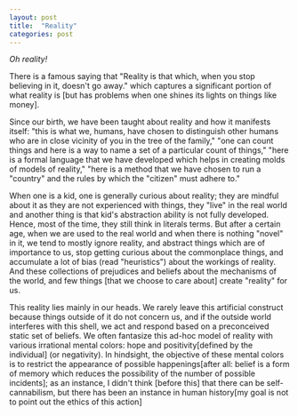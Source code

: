 ```yaml
---
layout: post
title:  "Reality"
categories: post
---
```

_Oh reality!_
<!--more-->

There is a famous saying that "Reality is that which, when you stop believing in it, doesn't go away." which captures a significant portion of what reality is [but has problems when one shines its lights on things like money].

Since our birth, we have been taught about reality and how it manifests itself: "this is what we, humans, have chosen to distinguish other humans who are in close vicinity of you in the tree of the family," "one can count things and here is a way to name a set of a particular count of things," "here is a formal language that we have developed which helps in creating molds of models of reality," "here is a method that we have chosen to run a "country" and the rules by which the "citizen" must adhere to."

When one is a kid, one is generally curious about reality; they are mindful about it as they are not experienced with things, they "live" in the real world and another thing is that kid's abstraction ability is not fully developed. Hence, most of the time, they still think in literals terms. But after a certain age, when we are used to the real world and when there is nothing "novel" in it, we tend to mostly ignore reality, and abstract things which are of importance to us, stop getting curious about the commonplace things, and accumulate a lot of bias (read "heuristics") about the workings of reality. And these collections of prejudices and beliefs about the mechanisms of the world, and few things [that we choose to care about] create "reality" for us.

This reality lies mainly in our heads. We rarely leave this artificial construct because things outside of it do not concern us, and if the outside world interferes with this shell, we act and respond based on a preconceived static set of beliefs. We often fantasize this ad-hoc model of reality with various irrational mental colors: hope and positivity[defined by the individual] (or negativity). In hindsight, the objective of these mental colors is to restrict the appearance of possible happenings[after all: belief is a form of memory which reduces the possibility of the number of possible incidents]; as an instance, I didn't think [before this] that there can be self-cannabilism, but there has been an instance in human history[my goal is not to point out the ethics of this action]